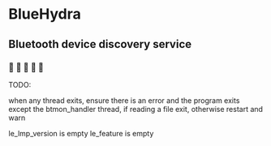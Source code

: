 # BlueHydra
## Bluetooth device discovery service
### :blue_book: :blue_car: :blue_heart: :large_blue_circle: :large_blue_diamond: 

TODO:

when any thread exits, ensure there is an error and the program exits
except the btmon_handler thread, if reading a file exit, otherwise restart and warn

le_lmp_version is empty
le_feature is empty
